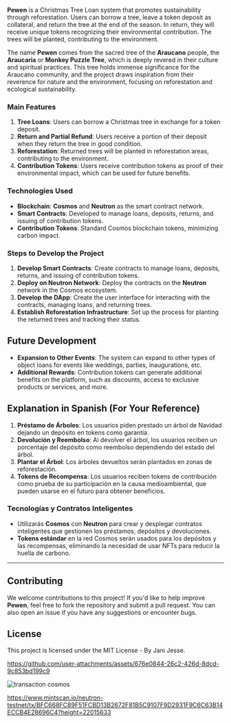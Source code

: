 **Pewen** is a Christmas Tree Loan system that promotes sustainability through reforestation. Users can borrow a tree, leave a token deposit as collateral, and return the tree at the end of the season. In return, they will receive unique tokens recognizing their environmental contribution. The trees will be planted, contributing to the environment.

The name **Pewen** comes from the sacred tree of the **Araucano** people, the **Araucaria** or **Monkey Puzzle Tree**, which is deeply revered in their culture and spiritual practices. This tree holds immense significance for the Araucano community, and the project draws inspiration from their reverence for nature and the environment, focusing on reforestation and ecological sustainability.

### Main Features

1. **Tree Loans**: Users can borrow a Christmas tree in exchange for a token deposit.
2. **Return and Partial Refund**: Users receive a portion of their deposit when they return the tree in good condition.
3. **Reforestation**: Returned trees will be planted in reforestation areas, contributing to the environment.
4. **Contribution Tokens**: Users receive contribution tokens as proof of their environmental impact, which can be used for future benefits.

### Technologies Used

- **Blockchain**: **Cosmos** and **Neutron** as the smart contract network.
- **Smart Contracts**: Developed to manage loans, deposits, returns, and issuing of contribution tokens.
- **Contribution Tokens**: Standard Cosmos blockchain tokens, minimizing carbon impact.

### Steps to Develop the Project

1. **Develop Smart Contracts**: Create contracts to manage loans, deposits, returns, and issuing of contribution tokens.
2. **Deploy on Neutron Network**: Deploy the contracts on the **Neutron** network in the Cosmos ecosystem.
3. **Develop the DApp**: Create the user interface for interacting with the contracts, managing loans, and returning trees.
4. **Establish Reforestation Infrastructure**: Set up the process for planting the returned trees and tracking their status.

## Future Development

- **Expansion to Other Events**: The system can expand to other types of object loans for events like weddings, parties, inaugurations, etc.
- **Additional Rewards**: Contribution tokens can generate additional benefits on the platform, such as discounts, access to exclusive products or services, and more.

## Explanation in Spanish (For Your Reference)

1. **Préstamo de Árboles**: Los usuarios piden prestado un árbol de Navidad dejando un depósito en tokens como garantía.  
2. **Devolución y Reembolso**: Al devolver el árbol, los usuarios reciben un porcentaje del depósito como reembolso dependiendo del estado del árbol.  
3. **Plantar el Árbol**: Los árboles devueltos serán plantados en zonas de reforestación.  
4. **Tokens de Recompensa**: Los usuarios reciben tokens de contribución como prueba de su participación en la causa medioambiental, que pueden usarse en el futuro para obtener beneficios.

### Tecnologías y Contratos Inteligentes
- Utilizarás **Cosmos** con **Neutron** para crear y desplegar contratos inteligentes que gestionen los préstamos, depósitos y devoluciones.
- **Tokens estándar** en la red Cosmos serán usados para los depósitos y las recompensas, eliminando la necesidad de usar NFTs para reducir la huella de carbono.

---

## Contributing

We welcome contributions to this project! If you'd like to help improve **Pewen**, feel free to fork the repository and submit a pull request. You can also open an issue if you have any suggestions or encounter bugs.

## License

This project is licensed under the MIT License - By Jani Jesse.



https://github.com/user-attachments/assets/676e0844-26c2-426d-8dcd-9c853bd199c9


![transaction cosmos](https://github.com/user-attachments/assets/25227d98-d29d-4cb4-9804-e16e1ce1ce30) 

https://www.mintscan.io/neutron-testnet/tx/BFC668FC89F51FCBD13B2672F81B5C9107F9D2931F9C6C63B14ECCB4E28696C4?height=22015633

